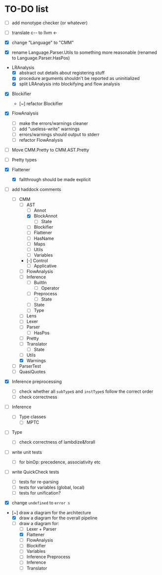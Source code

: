 # TO-DO list

- [ ] add monotype checker (or whatever)

- [ ] translate c-- to llvm <-

- [x] change "Language" to "CMM"

- [x] rename Language.Parser.Utils to something more reasonable (renamed to Language.Parser.HasPos)

- LRAnalysis
  - [x] abstract out details about registering stuff
  - [x] procedure arguments shouldn't be reported as uninitialized
  - [x] split LRAnalysis into blockifying and flow analysis

- [x] Blockifier
  - [~] refactor Blockifier

- [x] FlowAnalysis
  - [ ] make the errors/warnings cleaner
  - [ ] add "useless-write" warnings
  - [ ] errors/warnings should output to stderr
  - [ ] refactor FlowAnalysis

- [ ] Move CMM.Pretty to CMM.AST.Pretty
- [ ] Pretty types

- [x] Flattener
  - [x] fallthrough should be made explicit

- [ ] add haddock comments
  - [ ] CMM
    - [ ] AST
      - [ ] Annot
      - [x] BlockAnnot
        - [ ] State
      - [ ] Blockifier
      - [ ] Flattener
      - [ ] HasName
      - [ ] Maps
      - [ ] Utils
      - [ ] Variables
    - [-] Control
      - [ ] Applicative
    - [ ] FlowAnalysis
    - [ ] Inference
      - [ ] BuiltIn
        - [ ] Operator
      - [ ] Preprocess
        - [ ] State
      - [ ] State
      - [ ] Type
    - [ ] Lens
    - [ ] Lexer
    - [ ] Parser
      - [ ] HasPos
    - [ ] Pretty
    - [ ] Translator
      - [ ] State
    - [ ] Utils
    - [x] Warnings

  - [ ] ParserTest
  - [ ] QuasiQuotes

- [x] Inference preprocessing
  - [ ] check whether all `subType`s and `instType`s follow the correct order
  - [ ] check correctness
- [ ] Inference
  - [ ] Type classes
    - [ ] MPTC

- [ ] Type
  - [ ] check correctness of lambdize&forall

- [ ] write unit tests
  - [ ] for binOp: precedence, associativity etc

- [ ] write QuickCheck tests
  - [ ] tests for re-parsing
  - [ ] tests for variables (global, local)
  - [ ] tests for unification?

- [x] change `undefined` to `error s`

- [~] draw a diagram for the architecture
  - [x] draw a diagram for the overall pipeline
  - [ ] draw a diagram for:
    - [ ] Lexer + Parser
    - [x] Flattener
    - [ ] FlowAnalysis
    - [ ] Blockifier
    - [ ] Variables
    - [ ] Inference Preprocess
    - [ ] Inference
    - [ ] Translator
